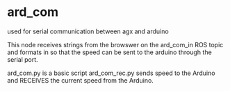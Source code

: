 # ard_com
used for serial communication between agx and arduino

This node receives strings from the browswer on the ard_com_in ROS topic and formats in so that the speed can be sent to the arduino through the serial port.

ard_com.py is a basic script
ard_com_rec.py sends speed to the Arduino and RECEIVES the current speed from the Arduino.
